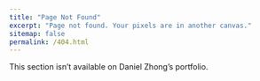```yaml
---
title: "Page Not Found"
excerpt: "Page not found. Your pixels are in another canvas."
sitemap: false
permalink: /404.html
---
```


This section isn’t available on Daniel Zhong’s portfolio.